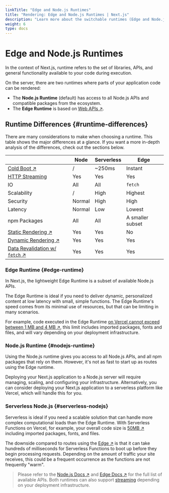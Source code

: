 ```yaml
---
linkTitle: "Edge and Node.js Runtimes"
title: "Rendering: Edge and Node.js Runtimes | Next.js"
description: "Learn more about the switchable runtimes (Edge and Node.js) in Next.js."
weight: 6
type: docs
---
```


# Edge and Node.js Runtimes

In the context of Next.js, runtime refers to the set of libraries, APIs, and general functionality available to your code during execution.

On the server, there are two runtimes where parts of your application code can be rendered:

- The **Node.js Runtime** (default) has access to all Node.js APIs and compatible packages from the ecosystem.
- The **Edge Runtime** is based on [Web APIs ↗](https://nextjs.org/docs/app/api-reference/edge.html).

## Runtime Differences {#runtime-differences}

There are many considerations to make when choosing a runtime. This table shows the major differences at a glance. If you want a more in-depth analysis of the differences, check out the sections below.

||Node|Serverless|Edge|
|---|---|---|---|
|[Cold Boot ↗](https://vercel.com/docs/concepts/get-started/compute#cold-and-hot-boots?utm_source=next-site&utm_medium=docs&utm_campaign=next-website)|/|~250ms|Instant|
|[HTTP Streaming](/nextjs/13.5/using-app-router/building-your-application/routing/loading-ui-and-streaming)|Yes|Yes|Yes|
|IO|All|All|`fetch`|
|Scalability|/|High|Highest|
|Security|Normal|High|High|
|Latency|Normal|Low|Lowest|
|npm Packages|All|All|A smaller subset|
|[Static Rendering ↗](https://nextjs.org/docs/app/building-your-application/rendering/server-components.html#static-rendering-default)|Yes|Yes|No|
|[Dynamic Rendering ↗](https://nextjs.org/docs/app/building-your-application/rendering/server-components.html#dynamic-rendering)|Yes|Yes|Yes|
|[Data Revalidation w/ `fetch` ↗](https://nextjs.org/docs/app/building-your-application/data-fetching/fetching-caching-and-revalidating.html#revalidating-data)|Yes|Yes|Yes|


### Edge Runtime {#edge-runtime}

In Next.js, the lightweight Edge Runtime is a subset of available Node.js APIs.

The Edge Runtime is ideal if you need to deliver dynamic, personalized content at low latency with small, simple functions. The Edge Runtime's speed comes from its minimal use of resources, but that can be limiting in many scenarios.

For example, code executed in the Edge Runtime [on Vercel cannot exceed between 1 MB and 4 MB ↗](https://vercel.com/docs/concepts/limits/overview#edge-middleware-and-edge-functions-size), this limit includes imported packages, fonts and files, and will vary depending on your deployment infrastructure.

### Node.js Runtime {#nodejs-runtime}

Using the Node.js runtime gives you access to all Node.js APIs, and all npm packages that rely on them. However, it's not as fast to start up as routes using the Edge runtime.

Deploying your Next.js application to a Node.js server will require managing, scaling, and configuring your infrastructure. Alternatively, you can consider deploying your Next.js application to a serverless platform like Vercel, which will handle this for you.

### Serverless Node.js {#serverless-nodejs}

Serverless is ideal if you need a scalable solution that can handle more complex computational loads than the Edge Runtime. With Serverless Functions on Vercel, for example, your overall code size is [50MB ↗](https://vercel.com/docs/concepts/limits/overview#serverless-function-size) including imported packages, fonts, and files.

The downside compared to routes using the [Edge ↗](https://vercel.com/docs/concepts/functions/edge-functions) is that it can take hundreds of milliseconds for Serverless Functions to boot up before they begin processing requests. Depending on the amount of traffic your site receives, this could be a frequent occurrence as the functions are not frequently "warm".

> Please refer to the [Node.js Docs ↗](https://nodejs.org/docs/latest/api/) and [Edge Docs ↗](https://nextjs.org/docs/app/api-reference/edge.html) for the full list of available APIs. Both runtimes can also support [streaming](/nextjs/13.5/using-app-router/building-your-application/routing/loading-ui-and-streaming) depending on your deployment infrastructure.
> 

